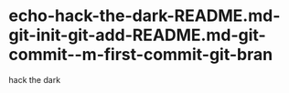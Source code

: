 # echo-hack-the-dark-README.md-git-init-git-add-README.md-git-commit--m-first-commit-git-bran
hack the dark
